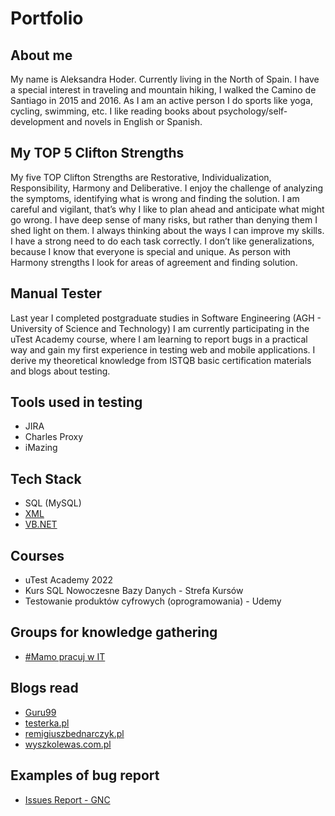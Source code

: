 # Portfolio


## About me
My name is Aleksandra Hoder.
Currently living in the North of Spain.
I have a special interest in traveling and mountain hiking, I walked the Camino de Santiago in 2015 and 2016. 
As I am an active person I do sports like yoga, cycling, swimming, etc. I like reading books about psychology/self-development and novels in English or Spanish.

## My TOP 5 Clifton Strengths
My five TOP Clifton Strengths are Restorative, Individualization, Responsibility, Harmony and Deliberative. 
I enjoy the challenge of analyzing the symptoms, identifying what is wrong and finding the solution.
I am careful and vigilant, that’s why I like to plan ahead and anticipate what might go wrong. 
I have deep sense of many risks, but rather than denying them I shed light on them.
I always thinking about the ways I can improve my skills.  I have a strong need to do each task correctly. 
I don’t like generalizations, because I know that everyone is special and unique. 
As person with Harmony strengths I look for areas of agreement and finding solution. 

## Manual Tester

Last year I completed postgraduate studies in Software Engineering (AGH - University of Science and Technology)
I am currently participating in the uTest Academy course, where I am learning to report bugs in a practical way and gain my first experience in testing web and mobile applications. I derive my theoretical knowledge from ISTQB basic certification materials and blogs about testing.

 ## Tools used in testing
 
 * JIRA
 * Charles Proxy
 * iMazing

 ## Tech Stack
 
 * SQL (MySQL)
 * [XML](https://github.com/hoderaleksandra/invoices)
 * [VB.NET](https://github.com/hoderaleksandra/bookstore)
 
 ## Courses
 
 * uTest Academy 2022 
 * Kurs SQL Nowoczesne Bazy Danych - Strefa Kursów
 * Testowanie produktów cyfrowych (oprogramowania) - Udemy 
 
 ## Groups for knowledge gathering
 
 * [#Mamo pracuj w IT](https://www.facebook.com/groups/mamopracujwit)

 ## Blogs read
 * [Guru99](https://www.guru99.com/)
 * [testerka.pl](http://testerka.pl)
 * [remigiuszbednarczyk.pl](https://remigiuszbednarczyk.pl/)
 * [wyszkolewas.com.pl](https://www.wyszkolewas.com.pl/)

 ## Examples of bug report
 * [Issues Report - GNC](https://drive.google.com/drive/folders/1Nus_N-jvmE9D_5tm1UjnLH_LuT8P5xyE?usp=sharing)
